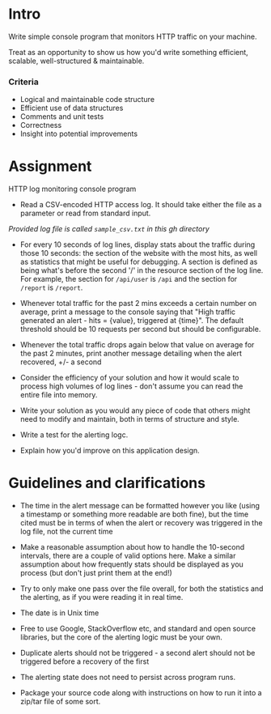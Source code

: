 # Intro

Write simple console program that monitors HTTP traffic on your machine. 

Treat as an opportunity to show us how you'd write something efficient, scalable, well-structured & maintainable.

### Criteria

* Logical and maintainable code structure
* Efficient use of data structures
* Comments and unit tests
* Correctness
* Insight into potential improvements

# Assignment

HTTP log monitoring console program

* Read a CSV-encoded HTTP access log. It should take either the file as a parameter or read from standard input.

_Provided log file is called `sample_csv.txt` in this gh directory_

* For every 10 seconds of log lines, display stats about the traffic during those 10 seconds: the section of the website with the most hits, as well as statistics that might be useful for debugging. A section is defined as being what's before the second '/' in the resource section of the log line. For example, the section for `/api/user` is `/api` and the section for `/report` is `/report`.

* Whenever total traffic for the past 2 mins exceeds a certain number on average, print a message to the console saying that "High traffic generated an alert - hits = {value}, triggered at {time}". The default threshold should be 10 requests per second but should be configurable.

* Whenever the total traffic drops again below that value on average for the past 2 minutes, print another message detailing when the alert recovered, +/- a second

* Consider the efficiency of your solution and how it would scale to process high volumes of log lines - don't assume you can read the entire file into memory.

* Write your solution as you would any piece of code that others might need to modify and maintain, both in terms of structure and style.

* Write a test for the alerting logc.

* Explain how you'd improve on this application design.

# Guidelines and clarifications

* The time in the alert message can be formatted however you like (using a timestamp or something more readable are both fine), but the time cited must be in terms of when the alert or recovery was triggered in the log file, not the current time

* Make a reasonable assumption about how to handle the 10-second intervals, there are a couple of valid options here. Make a similar assumption about how frequently stats should be displayed as you process (but don't just print them at the end!)

* Try to only make one pass over the file overall, for both the statistics and the alerting, as if you were reading it in real time.

* The date is in Unix time

* Free to use Google, StackOverflow etc, and standard and open source libraries, but the core of the alerting logic must be your own.

* Duplicate alerts should not be triggered - a second alert should not be triggered before a recovery of the first

* The alerting state does not need to persist across program runs.

* Package your source code along with instructions on how to run it into a zip/tar file of some sort.